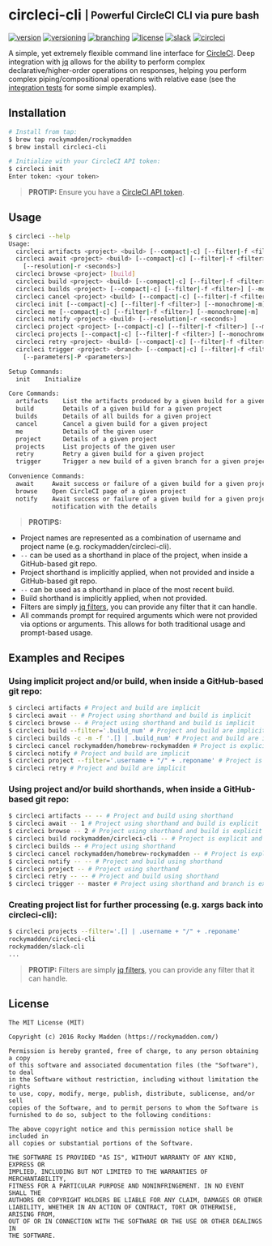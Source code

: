 # circleci-cli <sub><sup>| Powerful CircleCI CLI via pure bash</sup></sub>
[![version](http://img.shields.io/badge/version-v0.4.0-blue.svg)](https://github.com/rockymadden/circleci-cli/releases)
[![versioning](http://img.shields.io/badge/versioning-semver-blue.svg)](http://semver.org/)
[![branching](http://img.shields.io/badge/branching-github%20flow-blue.svg)](https://guides.github.com/introduction/flow/)
[![license](http://img.shields.io/badge/license-mit-blue.svg)](https://opensource.org/licenses/MIT)
[![slack](http://img.shields.io/badge/slack-join-e01563.svg)](https://rockymadden-slack.herokuapp.com/)
[![circleci](https://circleci.com/gh/rockymadden/circleci-cli.svg?style=shield)](https://circleci.com/gh/rockymadden/circleci-cli)

A simple, yet extremely flexible command line interface for [CircleCI](https://circleci.com). Deep
integration with [jq](https://github.com/stedolan/jq) allows for the ability to perform complex
declarative/higher-order operations on responses, helping you perform complex piping/compositional
operations with relative ease (see the [integration tests](test/integration/circleci) for some
simple examples).

## Installation
```bash
# Install from tap:
$ brew tap rockymadden/rockymadden
$ brew install circleci-cli

# Initialize with your CircleCI API token:
$ circleci init
Enter token: <your token>
```

> __PROTIP:__ Ensure you have a [CircleCI API token](https://circleci.com/account/api).

## Usage
```bash
$ circleci --help
Usage:
  circleci artifacts <project> <build> [--compact|-c] [--filter|-f <filter>] [--monochrome|-m]
  circleci await <project> <build> [--compact|-c] [--filter|-f <filter>] [--monochrome|-m]
    [--resolution|-r <seconds>]
  circleci browse <project> [build]
  circleci build <project> <build> [--compact|-c] [--filter|-f <filter>] [--monochrome|-m]
  circleci builds <project> [--compact|-c] [--filter|-f <filter>] [--monochrome|-m]
  circleci cancel <project> <build> [--compact|-c] [--filter|-f <filter>] [--monochrome|-m]
  circleci init [--compact|-c] [--filter|-f <filter>] [--monochrome|-m] [--token|-t <token>]
  circleci me [--compact|-c] [--filter|-f <filter>] [--monochrome|-m]
  circleci notify <project> <build> [--resolution|-r <seconds>]
  circleci project <project> [--compact|-c] [--filter|-f <filter>] [--monochrome|-m]
  circleci projects [--compact|-c] [--filter|-f <filter>] [--monochrome|-m]
  circleci retry <project> <build> [--compact|-c] [--filter|-f <filter>] [--monochrome|-m]
  circleci trigger <project> <branch> [--compact|-c] [--filter|-f <filter>] [--monochrome|-m]
    [--parameters|-P <parameters>]

Setup Commands:
  init    Initialize

Core Commands:
  artifacts    List the artifacts produced by a given build for a given project
  build        Details of a given build for a given project
  builds       Details of all builds for a given project
  cancel       Cancel a given build for a given project
  me           Details of the given user
  project      Details of a given project
  projects     List projects of the given user
  retry        Retry a given build for a given project
  trigger      Trigger a new build of a given branch for a given project

Convenience Commands:
  await     Await success or failure of a given build for a given project
  browse    Open CircleCI page of a given project
  notify    Await success or failure of a given build for a given project and create an OS X
            notification with the details
```

> __PROTIPS:__
* Project names are represented as a combination of username and project name
(e.g. rockymadden/circleci-cli).
* `--` can be used as a shorthand in place of the project, when inside a GitHub-based git repo.
* Project shorthand is implicitly applied, when not provided and inside a GitHub-based git repo.
* `--` can be used as a shorthand in place of the most recent build.
* Build shorthand is implicitly applied, when not provided.
* Filters are simply [jq filters](https://stedolan.github.io/jq/manual/), you can provide any filter
that it can handle.
* All commands prompt for required arguments which were not provided via options or arguments. This
allows for both traditional usage and prompt-based usage.

## Examples and Recipes

### Using implicit project and/or build, when inside a GitHub-based git repo:
```bash
$ circleci artifacts # Project and build are implicit
$ circleci await -- # Project using shorthand and build is implicit
$ circleci browse -- # Project using shorthand and build is implicit
$ circleci build --filter='.build_num' # Project and build are implicit, while providing option
$ circleci builds -c -m -f '.[] | .build_num' # Project and build are implicit, while providing options
$ circleci cancel rockymadden/homebrew-rockymadden # Project is explicit and build is implicit
$ circleci notify # Project and build are implicit
$ circleci project --filter='.username + "/" + .reponame' # Project is implicit, while providing option
$ circleci retry # Project and build are implicit
```

### Using project and/or build shorthands, when inside a GitHub-based git repo:
```bash
$ circleci artifacts -- -- # Project and build using shorthand
$ circleci await -- 1 # Project using shorthand and build is explicit
$ circleci browse -- 2 # Project using shorthand and build is explicit
$ circleci build rockymadden/circleci-cli -- # Project is explicit and build using shorthand
$ circleci builds -- # Project using shorthand
$ circleci cancel rockymadden/homebrew-rockymadden -- # Project is explicit and build using shorthand
$ circleci notify -- -- # Project and build using shorthand
$ circleci project -- # Project using shorthand
$ circleci retry -- -- # Project and build using shorthand
$ circleci trigger -- master # Project using shorthand and branch is explicit
```

### Creating project list for further processing (e.g. xargs back into circleci-cli):
```bash
$ circleci projects --filter='.[] | .username + "/" + .reponame'
rockymadden/circleci-cli
rockymadden/slack-cli
...
```

> __PROTIP:__ Filters are simply [jq filters](https://stedolan.github.io/jq/manual/), you can
provide any filter that it can handle.

## License
```
The MIT License (MIT)

Copyright (c) 2016 Rocky Madden (https://rockymadden.com/)

Permission is hereby granted, free of charge, to any person obtaining a copy
of this software and associated documentation files (the "Software"), to deal
in the Software without restriction, including without limitation the rights
to use, copy, modify, merge, publish, distribute, sublicense, and/or sell
copies of the Software, and to permit persons to whom the Software is
furnished to do so, subject to the following conditions:

The above copyright notice and this permission notice shall be included in
all copies or substantial portions of the Software.

THE SOFTWARE IS PROVIDED "AS IS", WITHOUT WARRANTY OF ANY KIND, EXPRESS OR
IMPLIED, INCLUDING BUT NOT LIMITED TO THE WARRANTIES OF MERCHANTABILITY,
FITNESS FOR A PARTICULAR PURPOSE AND NONINFRINGEMENT. IN NO EVENT SHALL THE
AUTHORS OR COPYRIGHT HOLDERS BE LIABLE FOR ANY CLAIM, DAMAGES OR OTHER
LIABILITY, WHETHER IN AN ACTION OF CONTRACT, TORT OR OTHERWISE, ARISING FROM,
OUT OF OR IN CONNECTION WITH THE SOFTWARE OR THE USE OR OTHER DEALINGS IN
THE SOFTWARE.
```
